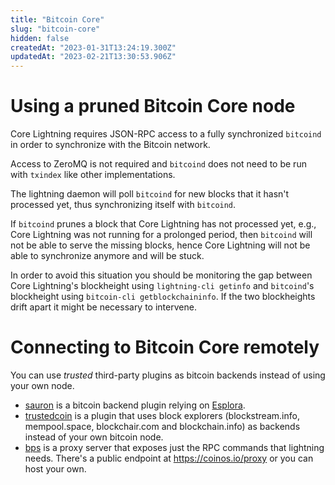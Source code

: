 ```yaml
---
title: "Bitcoin Core"
slug: "bitcoin-core"
hidden: false
createdAt: "2023-01-31T13:24:19.300Z"
updatedAt: "2023-02-21T13:30:53.906Z"
---
```

# Using a pruned Bitcoin Core node

Core Lightning requires JSON-RPC access to a fully synchronized `bitcoind` in order to synchronize with the Bitcoin network.

Access to ZeroMQ is not required and `bitcoind` does not need to be run with `txindex` like other implementations.

The lightning daemon will poll `bitcoind` for new blocks that it hasn't processed yet, thus synchronizing itself with `bitcoind`.

If `bitcoind` prunes a block that Core Lightning has not processed yet, e.g., Core Lightning was not running for a prolonged period, then `bitcoind` will not be able to serve the missing blocks, hence Core Lightning will not be able to synchronize anymore and will be stuck.

In order to avoid this situation you should be monitoring the gap between Core Lightning's blockheight using `lightning-cli getinfo` and `bitcoind`'s blockheight using `bitcoin-cli getblockchaininfo`. If the two blockheights drift apart it might be necessary to intervene.

# Connecting to Bitcoin Core remotely

You can use _trusted_ third-party plugins as bitcoin backends instead of using your own node. 

- [sauron](https://github.com/lightningd/plugins/tree/master/sauron) is a bitcoin backend plugin relying on [Esplora](https://github.com/Blockstream/esplora).
- [trustedcoin](https://github.com/nbd-wtf/trustedcoin) is a plugin that uses block explorers (blockstream.info, mempool.space, blockchair.com and blockchain.info) as backends instead of your own bitcoin node.
- [bps](https://github.com/coinos/bps) is a proxy server that exposes just the RPC commands that lightning needs. There's a public endpoint at <https://coinos.io/proxy> or you can host your own.
